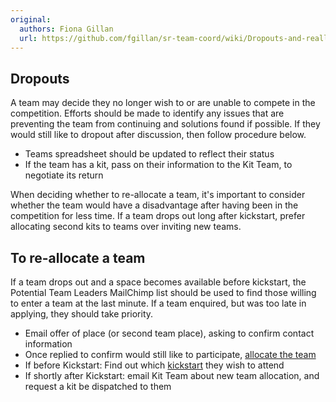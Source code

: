 ```yaml
---
original:
  authors: Fiona Gillan
  url: https://github.com/fgillan/sr-team-coord/wiki/Dropouts-and-reallocating-teams
---
```

## Dropouts

A team may decide they no longer wish to or are unable to compete in the competition. Efforts should be made to identify any issues that are preventing the team from continuing and solutions found if possible.  If they would still like to dropout after discussion, then follow procedure below.

* Teams spreadsheet should be updated to reflect their status
* If the team has a kit, pass on their information to the Kit Team, to negotiate its return

When deciding whether to re-allocate a team, it's important to consider whether the team would have a disadvantage after having been in the competition for less time. If a team drops out long after kickstart, prefer allocating second kits to teams over inviting new teams.

## To re-allocate a team

If a team drops out and a space becomes available before kickstart, the Potential Team Leaders MailChimp list should be used to find those willing to enter a team at the last minute. If a team enquired, but was too late in applying, they should take priority.

* Email offer of place (or second team place), asking to confirm contact information
* Once replied to confirm would still like to participate, [allocate the team](./allocating-teams.md)
* If before Kickstart: Find out which [kickstart](./kickstart.md) they wish to attend
* If shortly after Kickstart: email Kit Team about new team allocation, and request a kit be dispatched to them
